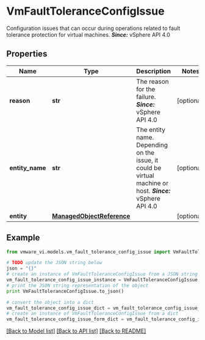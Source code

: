 # VmFaultToleranceConfigIssue

Configuration issues that can occur during operations related to fault tolerance protection for virtual machines.  ***Since:*** vSphere API 4.0 

## Properties
Name | Type | Description | Notes
------------ | ------------- | ------------- | -------------
**reason** | **str** | The reason for the failure.  ***Since:*** vSphere API 4.0  | [optional] 
**entity_name** | **str** | The entity name.  Depending on the issue, it could be virtual machine or host.  ***Since:*** vSphere API 4.0  | [optional] 
**entity** | [**ManagedObjectReference**](ManagedObjectReference.md) |  | [optional] 

## Example

```python
from vmware_vi.models.vm_fault_tolerance_config_issue import VmFaultToleranceConfigIssue

# TODO update the JSON string below
json = "{}"
# create an instance of VmFaultToleranceConfigIssue from a JSON string
vm_fault_tolerance_config_issue_instance = VmFaultToleranceConfigIssue.from_json(json)
# print the JSON string representation of the object
print VmFaultToleranceConfigIssue.to_json()

# convert the object into a dict
vm_fault_tolerance_config_issue_dict = vm_fault_tolerance_config_issue_instance.to_dict()
# create an instance of VmFaultToleranceConfigIssue from a dict
vm_fault_tolerance_config_issue_form_dict = vm_fault_tolerance_config_issue.from_dict(vm_fault_tolerance_config_issue_dict)
```
[[Back to Model list]](../README.md#documentation-for-models) [[Back to API list]](../README.md#documentation-for-api-endpoints) [[Back to README]](../README.md)


